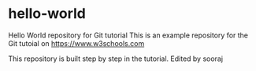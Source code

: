 # hello-world
Hello World repository for Git tutorial
This is an example repository for the Git tutoial on https://www.w3schools.com

This repository is built step by step in the tutorial.
Edited by sooraj
